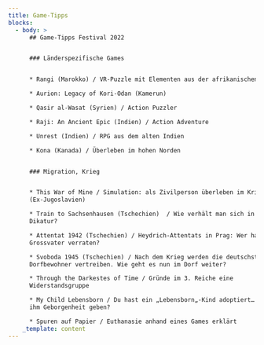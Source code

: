 ```yaml
---
title: Game-Tipps
blocks:
  - body: >
      ## Game-Tipps Festival 2022


      ### Länderspezifische Games


      * Rangi (Marokko) / VR-Puzzle mit Elementen aus der afrikanischen Kultur

      * Aurion: Legacy of Kori-Odan (Kamerun)

      * Qasir al-Wasat (Syrien) / Action Puzzler

      * Raji: An Ancient Epic (Indien) / Action Adventure

      * Unrest (Indien) / RPG aus dem alten Indien

      * Kona (Kanada) / Überleben im hohen Norden


      ### Migration, Krieg


      * This War of Mine / Simulation: als Zivilperson überleben im Krieg
      (Ex-Jugoslavien)

      * Train to Sachsenhausen (Tschechien)  / Wie verhält man sich in einer
      Dikatur?

      * Attentat 1942 (Tschechien) / Heydrich-Attentats in Prag: Wer hat
      Grossvater verraten?

      * Svoboda 1945 (Tschechien) / Nach dem Krieg werden die deutschstämmigen
      Dorfbewohner vertreiben. Wie geht es nun im Dorf weiter?

      * Through the Darkestes of Time / Gründe im 3. Reiche eine
      Widerstandsgruppe

      * My Child Lebensborn / Du hast ein „Lebensborn„-Kind adoptiert… kannst du
      ihm Geborgenheit geben?

      * Spuren auf Papier / Euthanasie anhand eines Games erklärt
    _template: content
---
```












